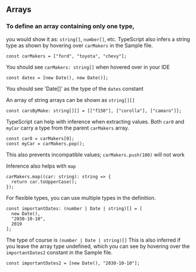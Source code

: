 ## Arrays

### To define an array containing only one type,

you would show it as: `string[]`, `number[]`, etc.
TypeScript also infers a string type as shown by hovering over `carMakers` in the Sample file.

```tsx
const carMakers = ["ford", "toyota", "chevy"];
```

You should see `carMakers: string[]` when hovered over in your IDE

```tsx
const dates = [new Date(), new Date()];
```

You should see 'Date[]' as the type of the `dates` constant

An array of string arrays can be shown as `string[][]`

```tsx
const carsByMake: string[][] = [["f150"], ["corolla"], ["camaro"]];
```

TypeScript can help with inference when extracting values. Both `car0` and `myCar` carry a type from the parent `carMakers` array.

```tsx
const car0 = carMakers[0];
const myCar = carMakers.pop();
```

This also prevents incompatible values; `carMakers.push(100)` will not work

Inference also helps with `map`

```tsx
carMakers.map((car: string): string => {
  return car.toUpperCase();
});
```

For flexible types, you can use multiple types in the definition.

```tsx
const importantDates: (number | Date | string)[] = [
  new Date(),
  "2030-10-10",
  2019
];
```

The type of course is `(number | Date | string)[]`
This is also inferred if you leave the array type undefined, which you can see by hovering over the `importantDates2` constant in the Sample file.

```tsx
const importantDates2 = [new Date(), "2030-10-10"];
```
